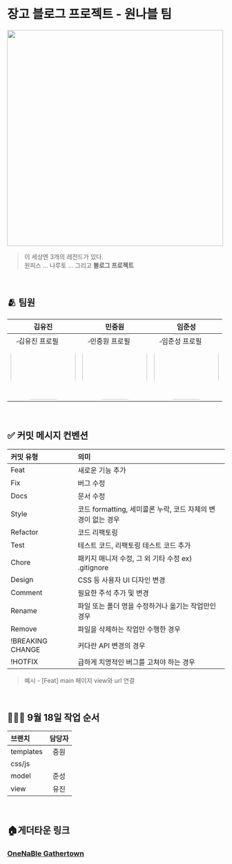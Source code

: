 # 장고 블로그 프로젝트 - 원나블 팀

<!-- ![](https://velog.velcdn.com/images/superkingyj/post/89f1c72c-8a0b-4233-83b9-815488df5867/image.jpeg)	 -->
<img src="https://velog.velcdn.com/images/superkingyj/post/89f1c72c-8a0b-4233-83b9-815488df5867/image.jpeg" width="500px">

<br>

> 이 세상엔 3개의 레전드가 있다. <br>
> 원피스 ... 나루토 ... 그리고 **블로그 프로젝트**

<br>


## 🫂 팀원	
|김유진|민중원|임준성|
|----|-----|----|
| <a href="https://github.com/superkingyj" target="_blank"> <img src="https://avatars.githubusercontent.com/u/43868490?v=4" alt="김유진 프로필" style="width:150px; border-radius:50px"/> </a> | <a href="https://github.com/MinJoongWon" target="_blank"><img src="https://avatars.githubusercontent.com/u/137133419?v=4" alt="민중원 프로필" style="width:150px; border-radius:50px"/> </a>|<a href="https://github.com/junseong123" target="_blank"> <img src="https://avatars.githubusercontent.com/u/85379866?v=4" alt="임준성 프로필" style="width:150px; border-radius:50px"/></a>|


<br>

## ✅ 커밋 메시지 컨벤션

| 커밋 유형        | 의미                                                         |
| :--------------- | :----------------------------------------------------------- |
| Feat             | 새로운 기능 추가                                             |
| Fix              | 버그 수정                                                    |
| Docs             | 문서 수정                                                    |
| Style            | 코드 formatting, 세미콜론 누락, 코드 자체의 변경이 없는 경우 |
| Refactor         | 코드 리팩토링                                                |
| Test             | 테스트 코드, 리팩토링 테스트 코드 추가                       |
| Chore            | 패키지 매니저 수정, 그 외 기타 수정 ex) .gitignore           |
| Design           | CSS 등 사용자 UI 디자인 변경                                 |
| Comment          | 필요한 주석 추가 및 변경                                     |
| Rename           | 파일 또는 폴더 명을 수정하거나 옮기는 작업만인 경우          |
| Remove           | 파일을 삭제하는 작업만 수행한 경우                           |
| !BREAKING CHANGE | 커다란 API 변경의 경우                                       |
| !HOTFIX          | 급하게 치명적인 버그를 고쳐야 하는 경우                      |

> 예시 - [Feat] main 페이지 view와 url 연결

<br>

## 👩🏻‍💻 9월 18일 작업 순서
|브랜치|담당자|
|:--------|:-:|
|templates|중원|
|css/js||
|model|준성|
|view|유진|

<br>

## 🏠게더타운 링크

### [OneNaBle Gathertown](https://app.gather.town/app/YklswQs0rdon3Lkn/OneNaBLe)
